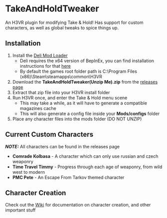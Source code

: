 # TakeAndHoldTweaker
An H3VR plugin for modifying Take &amp; Hold! Has support for custom characters, as well as global tweaks to spice things up.

## Installation
1. Install the [Deli Mod Loader](https://github.com/Deli-Counter/Deli)
    - Deli requires the x64 version of BepInEx, you can find installation instructions for that [here](https://bepinex.github.io/bepinex_docs/master/articles/user_guide/installation/index.html?tabs=tabid-win)
    - By default the games root folder path is C:\Program Files (x86)\Steam\steamapps\common\H3VR
2. Download the **TakeAndHoldTweaker(Unzip Me).zip** from the [releases page](https://github.com/devyndamonster/TakeAndHoldTweaker/releases)
3. Extract that zip file into your H3VR install folder
3. Run H3VR once, and enter the Take &amp; Hold menu scene
    - This may take a while, as it will have to generate a compatible magazines cache
    - This will also generate a config file inside your **Mods/configs** folder
4. Place any character files into the mods folder (DO NOT UNZIP)

## Current Custom Characters

***NOTE:*** All characters can be found in the releases page

- **Comrade Kolbasa** \- A character which can only use russian and czech weaponry
- **Time Travel Timmy** \- Progress through each age of weaponry, from wild west to modern
- **PMC Pete** \- An Escape From Tarkov themed character

## Character Creation
Check out the [Wiki](https://github.com/devyndamonster/TakeAndHoldTweaker/wiki) for documentation on character creation, and other important stuff
